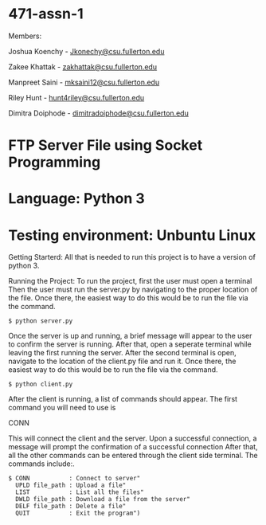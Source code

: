 # 471-assn-1


Members: 

Joshua Koenchy - Jkonechy@csu.fullerton.edu

Zakee Khattak - zakhattak@csu.fullerton.edu

Manpreet Saini - mksaini12@csu.fullerton.edu

Riley Hunt - hunt4riley@csu.fullerton.edu

Dimitra Doiphode - dimitradoiphode@csu.fullerton.edu


# FTP Server File using Socket Programming
# Language: Python 3
# Testing environment:  Unbuntu Linux

Getting Starterd:
  All that is needed to run this project is to have a version of python 3.
  
Running the Project:
  To run the project, first the user must open a terminal
  Then the user must run the server.py by navigating to the proper location of the file.
  Once there, the easiest way to do this would be to run the file via the command. 
  
    $ python server.py
    
  Once the server is up and running, a brief message will appear to the user to confirm the server is running.
  After that, open a seperate terminal while leaving the first running the server.
  After the second terminal is open, navigate to the location of the client.py file and run it.
  Once there, the easiest way to do this would be to run the file via the command. 
  
    $ python client.py
  
  After the client is running, a list of commands should appear. The first command you will need to use is
  
  CONN
  
  This will connect the client and the server.
  Upon a successful connection, a message will prompt the confirmation of a successful connection
  After that, all the other commands can be entered through the client side terminal.
  The commands include:. 
  
    $ CONN           : Connect to server"
      UPLD file_path : Upload a file"
      LIST           : List all the files"
      DWLD file_path : Download a file from the server"
      DELF file_path : Delete a file"
      QUIT           : Exit the program")
      
     

  
    
    
    

    

